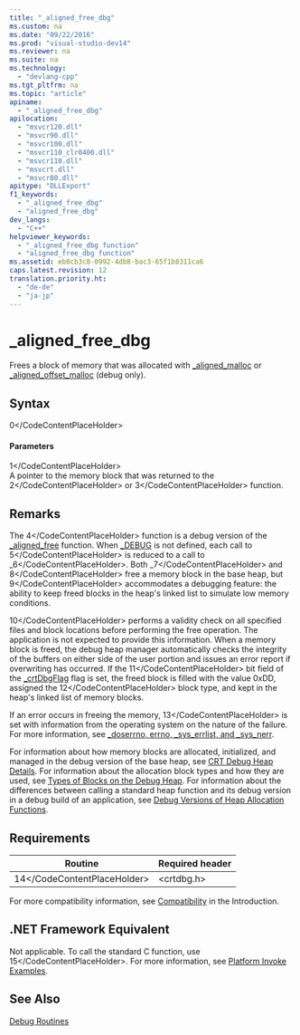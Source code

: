 ```yaml
---
title: "_aligned_free_dbg"
ms.custom: na
ms.date: "09/22/2016"
ms.prod: "visual-studio-dev14"
ms.reviewer: na
ms.suite: na
ms.technology: 
  - "devlang-cpp"
ms.tgt_pltfrm: na
ms.topic: "article"
apiname: 
  - "_aligned_free_dbg"
apilocation: 
  - "msvcr120.dll"
  - "msvcr90.dll"
  - "msvcr100.dll"
  - "msvcr110_clr0400.dll"
  - "msvcr110.dll"
  - "msvcrt.dll"
  - "msvcr80.dll"
apitype: "DLLExport"
f1_keywords: 
  - "_aligned_free_dbg"
  - "aligned_free_dbg"
dev_langs: 
  - "C++"
helpviewer_keywords: 
  - "_aligned_free_dbg function"
  - "aligned_free_dbg function"
ms.assetid: eb0cb3c8-0992-4db8-bac3-65f1b8311ca6
caps.latest.revision: 12
translation.priority.ht: 
  - "de-de"
  - "ja-jp"
---
```

# _aligned_free_dbg
Frees a block of memory that was allocated with [_aligned_malloc](../vs140/_aligned_malloc.md) or [_aligned_offset_malloc](../vs140/_aligned_offset_malloc.md) (debug only).  
  
## Syntax  
  
<CodeContentPlaceHolder>0\</CodeContentPlaceHolder>  
#### Parameters  
 <CodeContentPlaceHolder>1\</CodeContentPlaceHolder>  
 A pointer to the memory block that was returned to the <CodeContentPlaceHolder>2\</CodeContentPlaceHolder> or <CodeContentPlaceHolder>3\</CodeContentPlaceHolder> function.  
  
## Remarks  
 The <CodeContentPlaceHolder>4\</CodeContentPlaceHolder> function is a debug version of the [_aligned_free](../vs140/_aligned_free.md) function. When [_DEBUG](../vs140/_debug.md) is not defined, each call to <CodeContentPlaceHolder>5\</CodeContentPlaceHolder> is reduced to a call to _<CodeContentPlaceHolder>6\</CodeContentPlaceHolder>. Both \_<CodeContentPlaceHolder>7\</CodeContentPlaceHolder> and <CodeContentPlaceHolder>8\</CodeContentPlaceHolder> free a memory block in the base heap, but <CodeContentPlaceHolder>9\</CodeContentPlaceHolder> accommodates a debugging feature: the ability to keep freed blocks in the heap's linked list to simulate low memory conditions.  
  
 <CodeContentPlaceHolder>10\</CodeContentPlaceHolder> performs a validity check on all specified files and block locations before performing the free operation. The application is not expected to provide this information. When a memory block is freed, the debug heap manager automatically checks the integrity of the buffers on either side of the user portion and issues an error report if overwriting has occurred. If the <CodeContentPlaceHolder>11\</CodeContentPlaceHolder> bit field of the [_crtDbgFlag](../vs140/_crtdbgflag.md) flag is set, the freed block is filled with the value 0xDD, assigned the <CodeContentPlaceHolder>12\</CodeContentPlaceHolder> block type, and kept in the heap's linked list of memory blocks.  
  
 If an error occurs in freeing the memory, <CodeContentPlaceHolder>13\</CodeContentPlaceHolder> is set with information from the operating system on the nature of the failure. For more information, see [_doserrno, errno, _sys_errlist, and _sys_nerr](../vs140/errno--_doserrno--_sys_errlist--and-_sys_nerr.md).  
  
 For information about how memory blocks are allocated, initialized, and managed in the debug version of the base heap, see [CRT Debug Heap Details](../vs140/crt-debug-heap-details.md). For information about the allocation block types and how they are used, see [Types of Blocks on the Debug Heap](../vs140/crt-debug-heap-details.md#BKMK_Types_of_blocks_on_the_debug_heap). For information about the differences between calling a standard heap function and its debug version in a debug build of an application, see [Debug Versions of Heap Allocation Functions](../vs140/debug-versions-of-heap-allocation-functions.md).  
  
## Requirements  
  
|Routine|Required header|  
|-------------|---------------------|  
|<CodeContentPlaceHolder>14\</CodeContentPlaceHolder>|\<crtdbg.h>|  
  
 For more compatibility information, see [Compatibility](../vs140/compatibility.md) in the Introduction.  
  
## .NET Framework Equivalent  
 Not applicable. To call the standard C function, use <CodeContentPlaceHolder>15\</CodeContentPlaceHolder>. For more information, see [Platform Invoke Examples](assetId:///15926806-f0b7-487e-93a6-4e9367ec689f).  
  
## See Also  
 [Debug Routines](../vs140/debug-routines.md)